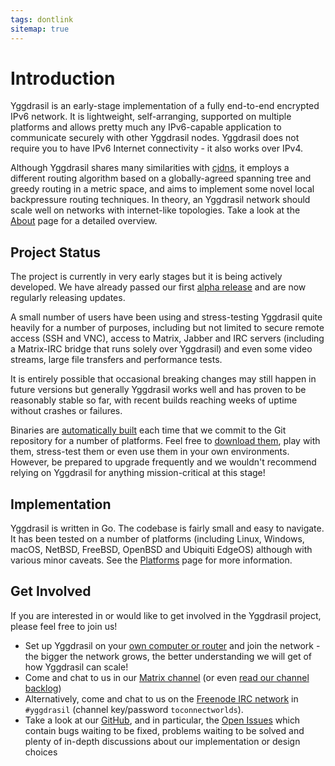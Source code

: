 ```yaml
---
tags: dontlink
sitemap: true
---
```


# Introduction

Yggdrasil is an early-stage implementation of a fully end-to-end encrypted IPv6 network. It is lightweight, self-arranging, supported on multiple platforms and allows pretty much any IPv6-capable application to communicate securely with other Yggdrasil nodes. Yggdrasil does not require you to have IPv6 Internet connectivity - it also works over IPv4.

Although Yggdrasil shares many similarities with [cjdns](https://github.com/cjdelisle/cjdns), it employs a different routing algorithm based on a globally-agreed spanning tree and greedy routing in a metric space, and aims to implement some novel local backpressure routing techniques. In theory, an Yggdrasil network should scale well on networks with internet-like topologies. Take a look at the [About](about.md) page for a detailed overview.

## Project Status

The project is currently in very early stages but it is being actively developed. We have already passed our first [alpha release](https://github.com/yggdrasil-network/yggdrasil-go/milestone/1) and are now regularly releasing updates.

A small number of users have been using and stress-testing Yggdrasil quite heavily for a number of purposes, including but not limited to secure remote access (SSH and VNC), access to Matrix, Jabber and IRC servers (including a Matrix-IRC bridge that runs solely over Yggdrasil) and even some video streams, large file transfers and performance tests.

It is entirely possible that occasional breaking changes may still happen in future versions but generally Yggdrasil works well and has proven to be reasonably stable so far, with recent builds reaching weeks of uptime without crashes or failures.

Binaries are [automatically built](https://circleci.com/gh/yggdrasil-network/yggdrasil-go) each time that we commit to the Git repository for a number of platforms. Feel free to [download them](builds.md), play with them, stress-test them or even use them in your own environments. However, be prepared to upgrade frequently and we wouldn't recommend relying on Yggdrasil for anything mission-critical at this stage!

## Implementation

Yggdrasil is written in Go. The codebase is fairly small and easy to navigate. It has been tested on a number of platforms (including Linux, Windows, macOS, NetBSD, FreeBSD, OpenBSD and Ubiquiti EdgeOS) although with various minor caveats. See the [Platforms](platforms.md) page for more information.

## Get Involved

If you are interested in or would like to get involved in the Yggdrasil project, please feel free to join us!

- Set up Yggdrasil on your [own computer or router](platforms.md) and join the network - the bigger the network grows, the better understanding we will get of how Yggdrasil can scale!
- Come and chat to us in our [Matrix channel](https://matrix.to/#/#yggdrasil:matrix.org) (or even [read our channel backlog](https://view.matrix.org/room/!DwmKuvGvRKciqyFcxv:matrix.org/))
- Alternatively, come and chat to us on the [Freenode IRC network](irc://chat.freenode.net/yggdrasil) in `#yggdrasil` (channel key/password `toconnectworlds`).
- Take a look at our [GitHub](https://github.com/yggdrasil-network/yggdrasil-go), and in particular, the [Open Issues](https://github.com/yggdrasil-network/yggdrasil-go/issues) which contain bugs waiting to be fixed, problems waiting to be solved and plenty of in-depth discussions about our implementation or design choices
